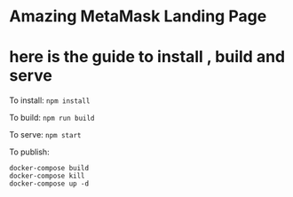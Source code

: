 # Amazing MetaMask Landing Page
# here is the guide to install , build and serve 
To install: `npm install`

To build: `npm run build`

To serve: `npm start`

To publish:
```
docker-compose build
docker-compose kill
docker-compose up -d
```
